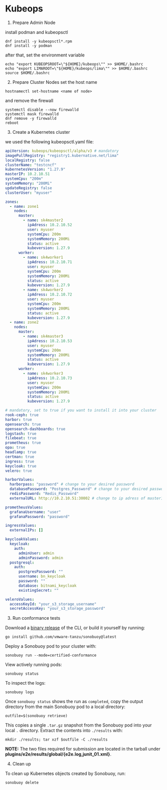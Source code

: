 # Kubeops

1. Prepare Admin Node

install podman and kubeopsctl
```
dnf install -y kubeopsctl*.rpm
dnf install -y podman
```
after that, set the environment variable
```
echo "export KUBEOPSROOT=\"${HOME}/kubeops\"" >> $HOME/.bashrc
echo "export LIMAROOT=\"${HOME}/kubeops/lima\"" >> $HOME/.bashrc
source $HOME/.bashrc
```
2. Prepare Cluster Nodes
set the host name
```
hostnamectl set-hostname <name of node>
```
and remove the firewall
```
systemctl disable --now firewalld
systemctl mask firewalld
dnf remove -y firewalld
reboot
```


3. Create a Kubernetes cluster

we used the following kubeopsctl.yaml file: 

```yaml
apiVersion: kubeops/kubeopsctl/alpha/v3 # mandatory
imagePullRegistry: "registry1.kubernative.net/lima"
localRegistry: false
clusterName: "testcncf"
kubernetesVersion: "1.27.9"
masterIP: 10.2.10.51
systemCpu: "200m"
systemMemory: "200Mi"
updateRegistry: false
clusterUser: "myuser"

zones:
  - name: zone1
    nodes:
      master: 
        - name: sk4master2
          ipAdress: 10.2.10.52
          user: myuser
          systemCpu: 200m
          systemMemory: 200Mi 
          status: active
          kubeversion: 1.27.9
      worker:
        - name: sk4worker1
          ipAdress: 10.2.10.71
          user: myuser
          systemCpu: 200m
          systemMemory: 200Mi 
          status: active
          kubeversion: 1.27.9
        - name: sk4worker2
          ipAdress: 10.2.10.72
          user: myuser
          systemCpu: 200m
          systemMemory: 200Mi 
          status: active
          kubeversion: 1.27.9
  - name: zone2
    nodes:
      master:
        - name: sk4master3
          ipAdress: 10.2.10.53
          user: myuser
          systemCpu: 200m
          systemMemory: 200Mi 
          status: active
          kubeversion: 1.27.9
      worker:
        - name: sk4worker3
          ipAdress: 10.2.10.73
          user: myuser
          systemCpu: 200m
          systemMemory: 200Mi 
          status: active
          kubeversion: 1.27.9

# mandatory, set to true if you want to install it into your cluster
rook-ceph: true
harbor: true
opensearch: true
opensearch-dashboards: true
logstash: true
filebeat: true
prometheus: true
opa: true
headlamp: true
certman: true
ingress: true 
keycloak: true
velero: true

harborValues: 
  harborpass: "password" # change to your desired password
  databasePassword: "Postgres_Password" # change to your desired password
  redisPassword: "Redis_Password" 
  externalURL: http://10.2.10.51:30002 # change to ip adress of master1

prometheusValues:
  grafanaUsername: "user"
  grafanaPassword: "password"

ingressValues:
  externalIPs: []

keycloakValues:
  keycloak:
    auth:
      adminUser: admin
      adminPassword: admin
  postgresql:
    auth:
      postgresPassword: ""
      username: bn_keycloak
      password: ""
      database: bitnami_keycloak
      existingSecret: ""

veleroValues:
  accessKeyId: "your_s3_storage_username"
  secretAccessKey: "your_s3_storage_password"
```

3. Run conformance tests

Download a [binary release](https://github.com/vmware-tanzu/sonobuoy/releases) of the CLI, or build it yourself by running:

```
go install github.com/vmware-tanzu/sonobuoy@latest
```

Deploy a Sonobuoy pod to your cluster with:

```
sonobuoy run --mode=certified-conformance
```

View actively running pods:

```
sonobuoy status
```

To inspect the logs:

```
sonobuoy logs
```

Once `sonobuoy status` shows the run as `completed`, copy the output directory from the main Sonobuoy pod to a local directory:

```
outfile=$(sonobuoy retrieve)
```

This copies a single `.tar.gz` snapshot from the Sonobuoy pod into your local
`.` directory. Extract the contents into `./results` with:

```
mkdir ./results; tar xzf $outfile -C ./results
```

**NOTE:** The two files required for submission are located in the tarball under **plugins/e2e/results/global/{e2e.log,junit_01.xml}**.


4. Clean up

To clean up Kubernetes objects created by Sonobuoy, run:

```
sonobuoy delete
```